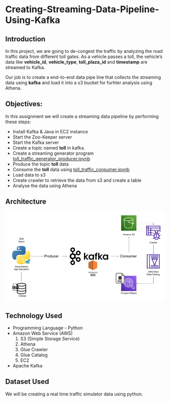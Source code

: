 # Creating-Streaming-Data-Pipeline-Using-Kafka

## Introduction
In this project, we are going to de-congest the traffic by analyzing the road traffic data from different toll gates. As a vehicle passes a toll, 
the vehicle’s data like **vehicle_id**, **vehicle_type**, **toll_plaza_id** and **timestamp** are streamed to Kafka. 

Our job is to create a end-to-end data pipe line that collects the streaming data using **kafka** and load it into a s3 bucket for furhter analysis using Athena.

## Objectives:
In this assignment we will create a streaming data pipeline by performing these steps:

- Install Kafka & Java in EC2 instance
- Start the Zoo-Keeper server
- Start the Kafka server
- Create a topic named **toll** in kafka.
- Create a streaming generator program [toll_traffic_generator_producer.ipynb](https://github.com/vekr1518/Creating-Streaming-Data-Pipeline-Using-Kafka/blob/main/toll_traffic_generator_producer.ipynb)
- Produce the topic **toll** data
- Consume the **toll** data using [toll_traffic_consumer.ipynb](https://github.com/vekr1518/Creating-Streaming-Data-Pipeline-Using-Kafka/blob/main/toll_traffic_consumer.ipynb)
- Load data to s3
- Create crawler to retrieve the data from s3 and create a table 
- Analyse the data using Athena

## Architecture
![This is an image](https://github.com/vekr1518/Creating-Streaming-Data-Pipeline-Using-Kafka/blob/main/Architecture.jpg)

## Technology Used
- Programming Language - Python
- Amazon Web Service (AWS)
  1. S3 (Simple Storage Service)
  2. Athena
  3. Glue Crawler
  4. Glue Catalog
  5. EC2
- Apache Kafka

## Dataset Used
We will be creating a real time traffic simulator data using python. 
